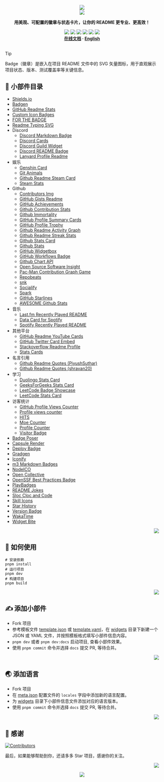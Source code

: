 <a name="readme-top"></a>

<div align="center">
  <div>
    <img src="https://capsule-render.vercel.app/api?type=waving&color=4D908E&height=160&section=header">
  </div>
  <a href="https://github.com/xiaohuohumax/readme-widget-hub">
    <img src="https://readme-typing-svg.demolab.com?font=Fira+Code&size=32&pause=1000&width=416&height=68&lines=%F0%9F%8E%96%EF%B8%8FReadme+Widget+Hub%F0%9F%8E%96%EF%B8%8F"/>
  </a>
  <p><b>用美观、可配置的徽章与状态卡片，让你的 README 更专业、更高效！</b></p>
  <div>
    <a href="https://github.com/xiaohuohumax/readme-widget-hub?tab=MIT-1-ov-file#readme"><img src="https://img.shields.io/github/license/xiaohuohumax/readme-widget-hub" /></a>
    <a href="https://github.com/xiaohuohumax/readme-widget-hub/pulls"><img src="https://img.shields.io/github/issues-pr/xiaohuohumax/readme-widget-hub" /></a>
    <a href="https://github.com/xiaohuohumax/readme-widget-hub/issues"><img src="https://img.shields.io/github/issues/xiaohuohumax/readme-widget-hub" /></a>
    <a href="https://github.com/xiaohuohumax/readme-widget-hub"><img src="https://api.visitorbadge.io/api/combined?path=https%3A%2F%2Fgithub.com%2Fxiaohuohumax%2Freadme-widget-hub&countColor=%2337D67A&style=flat&labelStyle=lower" /></a>
    <a href="https://github.com/xiaohuohumax/readme-widget-hub"><img src="https://img.shields.io/badge/badges-73-37D67A?labelColor=555555" /></a>
    <a href="https://github.com/xiaohuohumax/readme-widget-hub"><img src="https://img.shields.io/github/stars/xiaohuohumax/readme-widget-hub" /></a>
  </div>
  <div>
    <b>
       <a href="https://xiaohuohumax.github.io/readme-widget-hub/">在线文档</a>
      · <a href="README_en-US.md">English</a>
    </b>
  </div>
  <br/>
</div>

> [!Tip]
> Badge（徽章）是嵌入在项目 README 文件中的 SVG 矢量图标，用于直观展示项目状态、版本、测试覆盖率等关键信息‌。

## 📑 小部件目录

* [Shields.io](dist/widgets/shields-io/README.md)
* [Badgen](dist/widgets/badgen/README.md)
* [GitHub Readme Stats](dist/widgets/github-readme-stats/README.md)
* [Custom Icon Badges](dist/widgets/custom-icon-badges/README.md)
* [FOR THE BADGE](dist/widgets/for-the-badge/README.md)
* [Readme Typing SVG](dist/widgets/readme-typing-svg/README.md)
* Discord
  * [Discord Markdown Badge](dist/widgets/discord/dcbadge/README.md)
  * [Discord Cards](dist/widgets/discord/discord-cards/README.md)
  * [Discord Guild Widget](dist/widgets/discord/discord-guild-widget/README.md)
  * [Discord README Badge](dist/widgets/discord/discord-readme-badge/README.md)
  * [Lanyard Profile Readme](dist/widgets/discord/lanyard-profile-readme/README.md)
* 娱乐
  * [Genshin Card](dist/widgets/fun/genshin-card/README.md)
  * [Git Animals](dist/widgets/fun/gitanimals/README.md)
  * [Github Readme Steam Card](dist/widgets/fun/github-readme-steam-card/README.md)
  * [Steam Stats](dist/widgets/fun/steam-stat/README.md)
* Github
  * [Contributors Img](dist/widgets/github/contributors-img/README.md)
  * [GitHub Gists Readme](dist/widgets/github/gists-readme/README.md)
  * [GitHub Achievements](dist/widgets/github/gitHub-achievements/README.md)
  * [Github Contribution Stats](dist/widgets/github/github-contribution-stats/README.md)
  * [Github Immortality](dist/widgets/github/github-immortality/README.md)
  * [GitHub Profile Summary Cards](dist/widgets/github/github-profile-summary-cards/README.md)
  * [GitHub Profile Trophy](dist/widgets/github/github-profile-trophy/README.md)
  * [Github Readme Activity Graph](dist/widgets/github/github-readme-activity-graph/README.md)
  * [Github Readme Streak Stats](dist/widgets/github/github-readme-streak-stats/README.md)
  * [Github Stats Card](dist/widgets/github/github-stats-card/README.md)
  * [Github Stats](dist/widgets/github/github-stats/README.md)
  * [GitHub Widgetbox](dist/widgets/github/github-widgetbox/README.md)
  * [GitHub Workflows Badge](dist/widgets/github/github-workflows/README.md)
  * [Github Chart API](dist/widgets/github/githubchart-api/README.md)
  * [Open Source Software Insight](dist/widgets/github/ossinsight/README.md)
  * [Pac-Man Contribution Graph Game](dist/widgets/github/pacman-contribution-graph/README.md)
  * [Repobeats](dist/widgets/github/repobeats/README.md)
  * [snk](dist/widgets/github/snk/README.md)
  * [Socialify](dist/widgets/github/socialify/README.md)
  * [Spark](dist/widgets/github/spark/README.md)
  * [GitHub Starlines](dist/widgets/github/starlines/README.md)
  * [AWESOME Github Stats](dist/widgets/github/template/README.md)
* 音乐
  * [Last.fm Recently Played README](dist/widgets/music/lastfm-recently-played-readme/README.md)
  * [Data Card for Spotify](dist/widgets/music/spotify-data-card/README.md)
  * [Spotify Recently Played README](dist/widgets/music/spotify-recently-played-readme/README.md)
* 其他平台
  * [GitHub Readme YouTube Cards](dist/widgets/other-platform/github-readme-youtube-cards/README.md)
  * [GitHub Twitter Card Embed](dist/widgets/other-platform/github-twitter-card-embed/README.md)
  * [Stackoverflow Readme Profile](dist/widgets/other-platform/stackoverflow-readme-profile/README.md)
  * [Stats Cards](dist/widgets/other-platform/stats-cards/README.md)
* 名言引用
  * [Github Readme Quotes (PiyushSuthar)](dist/widgets/quotes/github-readme-quotes_1/README.md)
  * [Github Readme Quotes (shravan20)](dist/widgets/quotes/github-readme-quotes_2/README.md)
* 学习
  * [Duolingo Stats Card](dist/widgets/study/duolingo-stats-card/README.md)
  * [GeeksForGeeks Stats Card](dist/widgets/study/geeksforgeeks-stats-card/README.md)
  * [LeetCode Badge Showcase](dist/widgets/study/leetcode-badge-showcase/README.md)
  * [LeetCode Stats Card](dist/widgets/study/leetcode-stats-card/README.md)
* 访客统计
  * [GitHub Profile Views Counter](dist/widgets/visit-counter/github-profile-views-counter/README.md)
  * [Profile views counter](dist/widgets/visit-counter/go-u8views/README.md)
  * [HITS](dist/widgets/visit-counter/hit-counter/README.md)
  * [Moe Counter](dist/widgets/visit-counter/moe-counter/README.md)
  * [Profile Counter](dist/widgets/visit-counter/profile-counter/README.md)
  * [Visitor Badge](dist/widgets/visit-counter/web-visitorbadge-nextjs/README.md)
* [Badge Poser](dist/widgets/badge-poser/README.md)
* [Capsule Render](dist/widgets/capsule-render/README.md)
* [Deploy Badge](dist/widgets/deploy-badge/README.md)
* [Gradgen](dist/widgets/gradgen/README.md)
* [Iconify](dist/widgets/iconify/README.md)
* [m3 Markdown Badges](dist/widgets/m3-Markdown-Badges/README.md)
* [NodeICO](dist/widgets/nodei-co/README.md)
* [Open Collective](dist/widgets/open-collective/README.md)
* [OpenSSF Best Practices Badge](dist/widgets/openssf-best-practices/README.md)
* [PlayBadges](dist/widgets/play-badges/README.md)
* [README Jokes](dist/widgets/readme-jokes/README.md)
* [Sloc Cloc and Code](dist/widgets/scc/README.md)
* [Skill Icons](dist/widgets/skill-icons/README.md)
* [Star History](dist/widgets/star-history/README.md)
* [Version Badge](dist/widgets/version-badge/README.md)
* [WakaTime](dist/widgets/wakatime/README.md)
* [Widget Bite](dist/widgets/widget-bite/README.md)

<p align="right"><a href="#readme-top"><img src="https://img.shields.io/badge/回到顶部-555555?style=for-the-badge"></a></p>

## 🏃 如何使用

```shell
# 安装依赖
pnpm install
# 运行项目
pnpm dev
# 构建项目
pnpm build
```

<p align="right"><a href="#readme-top"><img src="https://img.shields.io/badge/回到顶部-555555?style=for-the-badge"></a></p>

## ✍ 添加小部件

* Fork 项目
* 参考模板文件 [template.json](/widgets/template.json) 或 [template.yaml](/widgets/template.yaml)，在 [widgets](/widgets) 目录下新建一个 JSON 或 YAML 文件，并按照模板格式填写小部件信息内容。
* `pnpm dev` 或者 `pnpm dev:docs` 启动项目, 查看小部件效果。
* 使用 `pnpm commit` 命令并选择 `docs` 提交 PR, 等待合并。

<p align="right"><a href="#readme-top"><img src="https://img.shields.io/badge/回到顶部-555555?style=for-the-badge"></a></p>

## 🌏 添加语言

* Fork 项目
* 在 [meta.json](/meta.json) 配置文件的 `locales` 字段中添加新的语言配置。
* 为 [widgets](/widgets) 目录下小部件信息文件添加对应的语言版本。
* 使用 `pnpm commit` 命令并选择 `docs` 提交 PR, 等待合并。

<p align="right"><a href="#readme-top"><img src="https://img.shields.io/badge/回到顶部-555555?style=for-the-badge"></a></p>

## 💖 感谢

[![Contributors](https://contrib.rocks/image?repo=xiaohuohumax/readme-widget-hub)](https://github.com/xiaohuohumax/readme-widget-hub/contributors)

最后，如果能够帮助到你，还请多多 Star 项目，感谢你的关注。

<p align="right"><a href="#readme-top"><img src="https://img.shields.io/badge/回到顶部-555555?style=for-the-badge"></a></p>

<div align="center">
  <img src="https://capsule-render.vercel.app/api?type=waving&color=4D908E&height=100&section=footer">
</div>
